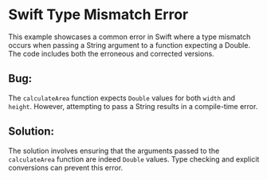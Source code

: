 # Swift Type Mismatch Error

This example showcases a common error in Swift where a type mismatch occurs when passing a String argument to a function expecting a Double. The code includes both the erroneous and corrected versions.

## Bug:
The `calculateArea` function expects `Double` values for both `width` and `height`. However, attempting to pass a String results in a compile-time error.

## Solution:
The solution involves ensuring that the arguments passed to the `calculateArea` function are indeed `Double` values.  Type checking and explicit conversions can prevent this error.
